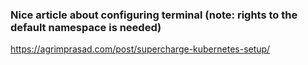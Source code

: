 ### Nice article about configuring terminal (note: rights to the default namespace is needed)

https://agrimprasad.com/post/supercharge-kubernetes-setup/
